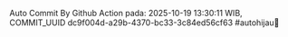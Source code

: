 Auto Commit By Github Action pada: 2025-10-19 13:30:11 WIB, COMMIT_UUID dc9f004d-a29b-4370-bc33-3c84ed56cf63 #autohijau🗿

